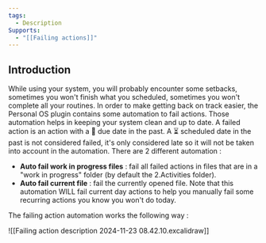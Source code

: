 ```yaml
---
tags:
  - Description
Supports:
  - "[[Failing actions]]"
---
```

## Introduction

While using your system, you will probably encounter some setbacks, sometimes you won't finish what you scheduled, sometimes you won't complete all your routines. 
In order to make getting back on track easier, the Personal OS plugin contains some automation to fail actions. Those automation helps in keeping your system clean and up to date. 
A failed action is an action with a 📅 due  date in the past. A ⏳ scheduled date in the past is not considered failed, it's only considered late so it will not be taken into account in the automation. 
There are 2 different automation : 
- **Auto fail work in progress files** : fail all failed actions in files that are in a "work in progress" folder (by default the 2.Activities folder). 
- **Auto fail current file** : fail the currently opened file. Note that this automation WILL fail current day actions to help you manually fail some recurring actions you know you won't do today. 

The failing action automation works the following way : 

![[Failing action description 2024-11-23 08.42.10.excalidraw]]